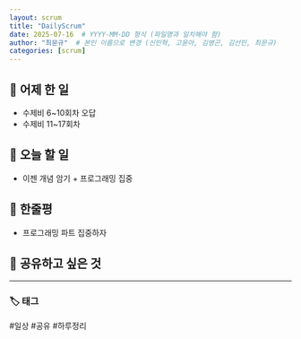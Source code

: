 ```yaml
---
layout: scrum
title: "DailyScrum"
date: 2025-07-16  # YYYY-MM-DD 형식 (파일명과 일치해야 함)
author: "최문규"  # 본인 이름으로 변경 (신민혁, 고윤아, 김병곤, 김선민, 최문규)
categories: [scrum]
---
```


## 📝 어제 한 일

- 수제비 6~10회차 오답
- 수제비 11~17회차

## 🎯 오늘 할 일

- 이젠 개념 암기 + 프로그래밍 집중

## 💭 한줄평
- 프로그래밍 파트 집중하자



## 🔗 공유하고 싶은 것

---

### 🏷️ 태그

#일상 #공유 #하루정리 
